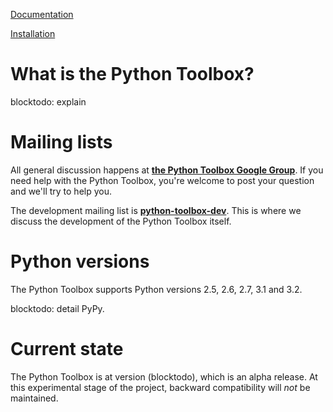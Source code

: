 [Documentation](http://docs.pythontoolbox.org)

[Installation](http://docs.pythontoolbox.org/intro/installation/index.html)


# What is the Python Toolbox? #

blocktodo: explain


# Mailing lists #

All general discussion happens at **[the Python Toolbox Google Group](https://groups.google.com/forum/#!forum/python-toolbox)**. If you need help with the Python Toolbox, you're welcome to post your question and we'll try to help you.

The development mailing list is **[python-toolbox-dev](https://groups.google.com/forum/#!forum/garlicsim-dev)**. This is where we discuss the development of the Python Toolbox itself.


# Python versions #
 
The Python Toolbox supports Python versions 2.5, 2.6, 2.7, 3.1 and 3.2.

blocktodo: detail PyPy.


# Current state #

The Python Toolbox is at version (blocktodo), which is an alpha release. At this experimental stage of the project, backward compatibility will _not_ be maintained.
